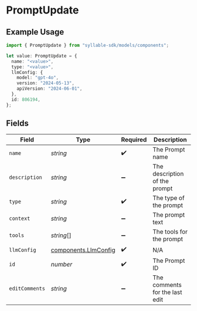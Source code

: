 # PromptUpdate

## Example Usage

```typescript
import { PromptUpdate } from "syllable-sdk/models/components";

let value: PromptUpdate = {
  name: "<value>",
  type: "<value>",
  llmConfig: {
    model: "gpt-4o",
    version: "2024-05-13",
    apiVersion: "2024-06-01",
  },
  id: 806194,
};
```

## Fields

| Field                                                        | Type                                                         | Required                                                     | Description                                                  |
| ------------------------------------------------------------ | ------------------------------------------------------------ | ------------------------------------------------------------ | ------------------------------------------------------------ |
| `name`                                                       | *string*                                                     | :heavy_check_mark:                                           | The Prompt name                                              |
| `description`                                                | *string*                                                     | :heavy_minus_sign:                                           | The description of the prompt                                |
| `type`                                                       | *string*                                                     | :heavy_check_mark:                                           | The type of the prompt                                       |
| `context`                                                    | *string*                                                     | :heavy_minus_sign:                                           | The prompt text                                              |
| `tools`                                                      | *string*[]                                                   | :heavy_minus_sign:                                           | The tools for the prompt                                     |
| `llmConfig`                                                  | [components.LlmConfig](../../models/components/llmconfig.md) | :heavy_check_mark:                                           | N/A                                                          |
| `id`                                                         | *number*                                                     | :heavy_check_mark:                                           | The Prompt ID                                                |
| `editComments`                                               | *string*                                                     | :heavy_minus_sign:                                           | The comments for the last edit                               |